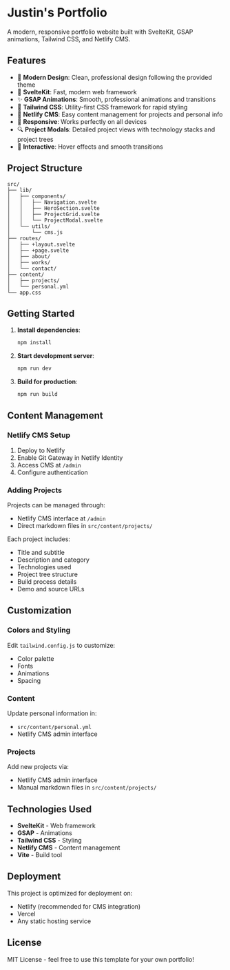 # Justin's Portfolio

A modern, responsive portfolio website built with SvelteKit, GSAP animations, Tailwind CSS, and Netlify CMS.

## Features

- 🎨 **Modern Design**: Clean, professional design following the provided theme
- 🚀 **SvelteKit**: Fast, modern web framework
- ✨ **GSAP Animations**: Smooth, professional animations and transitions
- 🎯 **Tailwind CSS**: Utility-first CSS framework for rapid styling
- 📝 **Netlify CMS**: Easy content management for projects and personal info
- 📱 **Responsive**: Works perfectly on all devices
- 🔍 **Project Modals**: Detailed project views with technology stacks and project trees
- 🌟 **Interactive**: Hover effects and smooth transitions

## Project Structure

```
src/
├── lib/
│   ├── components/
│   │   ├── Navigation.svelte
│   │   ├── HeroSection.svelte
│   │   ├── ProjectGrid.svelte
│   │   └── ProjectModal.svelte
│   └── utils/
│       └── cms.js
├── routes/
│   ├── +layout.svelte
│   ├── +page.svelte
│   ├── about/
│   ├── works/
│   └── contact/
├── content/
│   ├── projects/
│   └── personal.yml
└── app.css
```

## Getting Started

1. **Install dependencies**:
   ```bash
   npm install
   ```

2. **Start development server**:
   ```bash
   npm run dev
   ```

3. **Build for production**:
   ```bash
   npm run build
   ```

## Content Management

### Netlify CMS Setup

1. Deploy to Netlify
2. Enable Git Gateway in Netlify Identity
3. Access CMS at `/admin`
4. Configure authentication

### Adding Projects

Projects can be managed through:
- Netlify CMS interface at `/admin`
- Direct markdown files in `src/content/projects/`

Each project includes:
- Title and subtitle
- Description and category
- Technologies used
- Project tree structure
- Build process details
- Demo and source URLs

## Customization

### Colors and Styling

Edit `tailwind.config.js` to customize:
- Color palette
- Fonts
- Animations
- Spacing

### Content

Update personal information in:
- `src/content/personal.yml`
- Netlify CMS admin interface

### Projects

Add new projects via:
- Netlify CMS admin interface
- Manual markdown files in `src/content/projects/`

## Technologies Used

- **SvelteKit** - Web framework
- **GSAP** - Animations
- **Tailwind CSS** - Styling
- **Netlify CMS** - Content management
- **Vite** - Build tool

## Deployment

This project is optimized for deployment on:
- Netlify (recommended for CMS integration)
- Vercel
- Any static hosting service

## License

MIT License - feel free to use this template for your own portfolio!
